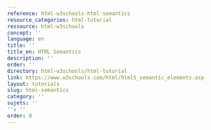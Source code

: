 ```yaml
---
reference: html-w3schools-html-semantics
resource_categories: html-tutorial
ressource: html-w3schools
concept: ''
language: en
title: ''
title_en: HTML Semantics
description: ''
order: ''
directory: html-w3schools/html-tutorial
link: https://www.w3schools.com/html/html5_semantic_elements.asp
layout: tutorials
slug: html-semantics
category: ''
sujets: ''
'': ''
order: 0
---
```

